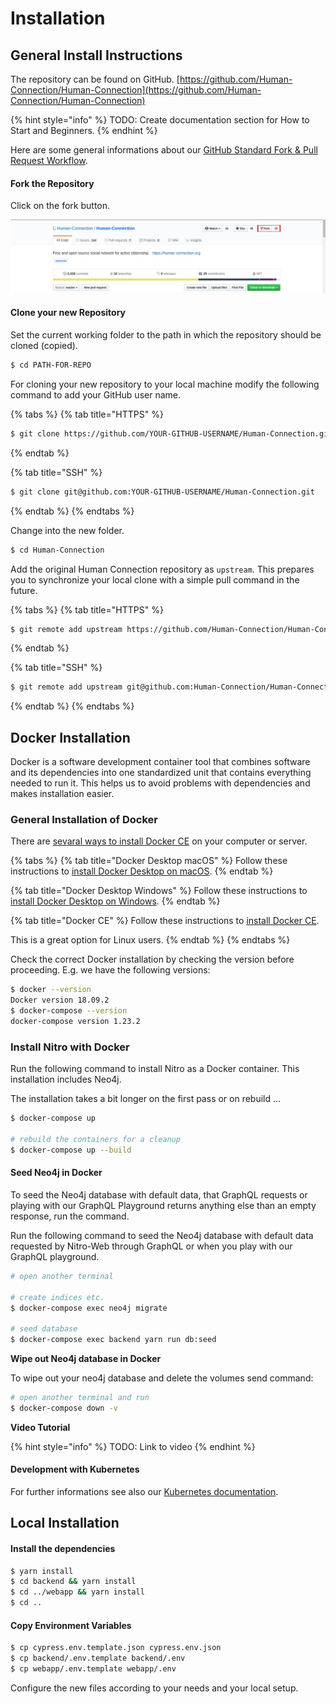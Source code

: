 # Installation

## General Install Instructions

The repository can be found on GitHub. [https://github.com/Human-Connection/Human-Connection](https://github.com/Human-Connection/Human-Connection)

{% hint style="info" %}
TODO: Create documentation section for How to Start and Beginners.
{% endhint %}

Here are some general informations about our [GitHub Standard Fork & Pull Request Workflow](https://gist.github.com/Chaser324/ce0505fbed06b947d962).

#### Fork the Repository

Click on the fork button.

![Fork screenshot](.gitbook/assets/screenshot-forking-nitro.png)

#### Clone your new Repository

Set the current working folder to the path in which the repository should be cloned \(copied\).

```bash
$ cd PATH-FOR-REPO
```

For cloning your new repository to your local machine modify the following command to add your GitHub user name.

{% tabs %}
{% tab title="HTTPS" %}
```bash
$ git clone https://github.com/YOUR-GITHUB-USERNAME/Human-Connection.git
```
{% endtab %}

{% tab title="SSH" %}
```bash
$ git clone git@github.com:YOUR-GITHUB-USERNAME/Human-Connection.git
```
{% endtab %}
{% endtabs %}

Change into the new folder.

```bash
$ cd Human-Connection
```

Add the original Human Connection repository as `upstream`. This prepares you to synchronize your local clone with a simple pull command in the future.

{% tabs %}
{% tab title="HTTPS" %}
```bash
$ git remote add upstream https://github.com/Human-Connection/Human-Connection.git
```
{% endtab %}

{% tab title="SSH" %}
```bash
$ git remote add upstream git@github.com:Human-Connection/Human-Connection.git
```
{% endtab %}
{% endtabs %}

## Docker Installation

Docker is a software development container tool that combines software and its dependencies into one standardized unit that contains everything needed to run it. This helps us to avoid problems with dependencies and makes installation easier.

### General Installation of Docker

There are [sevaral ways to install Docker CE](https://docs.docker.com/install/) on your computer or server.

{% tabs %}
{% tab title="Docker Desktop macOS" %}
Follow these instructions to [install Docker Desktop on macOS](https://docs.docker.com/docker-for-mac/install/).
{% endtab %}

{% tab title="Docker Desktop Windows" %}
Follow these instructions to [install Docker Desktop on Windows](https://docs.docker.com/docker-for-windows/install/).
{% endtab %}

{% tab title="Docker CE" %}
Follow these instructions to [install Docker CE](https://docs.docker.com/install/).

This is a great option for Linux users.
{% endtab %}
{% endtabs %}

Check the correct Docker installation by checking the version before proceeding. E.g. we have the following versions:

```bash
$ docker --version
Docker version 18.09.2
$ docker-compose --version
docker-compose version 1.23.2
```

### Install Nitro with Docker

Run the following command to install Nitro as a Docker container. This installation includes Neo4j.

The installation takes a bit longer on the first pass or on rebuild ...

```bash
$ docker-compose up

# rebuild the containers for a cleanup
$ docker-compose up --build
```

#### Seed Neo4j in Docker

To seed the Neo4j database with default data, that GraphQL requests or playing with our GraphQL Playground returns anything else than an empty response, run the command.

Run the following command to seed the Neo4j database with default data requested by Nitro-Web through GraphQL or when you play with our GraphQL playground.

```bash
# open another terminal

# create indices etc.
$ docker-compose exec neo4j migrate

# seed database
$ docker-compose exec backend yarn run db:seed
```

**Wipe out Neo4j database in Docker**

To wipe out your neo4j database and delete the volumes send command:

```bash
# open another terminal and run
$ docker-compose down -v
```

**Video Tutorial**

{% hint style="info" %}
TODO: Link to video
{% endhint %}

#### Development with Kubernetes

For further informations see also our [Kubernetes documentation](https://github.com/Human-Connection/Human-Connection/tree/9bede1913b829a5c2916fc206c1fe4c83c49a4bc/kubernetes.md).

## Local Installation

#### Install the dependencies

```bash
$ yarn install
$ cd backend && yarn install
$ cd ../webapp && yarn install
$ cd ..
```

#### Copy Environment Variables

```bash
$ cp cypress.env.template.json cypress.env.json
$ cp backend/.env.template backend/.env
$ cp webapp/.env.template webapp/.env
```

Configure the new files according to your needs and your local setup.

